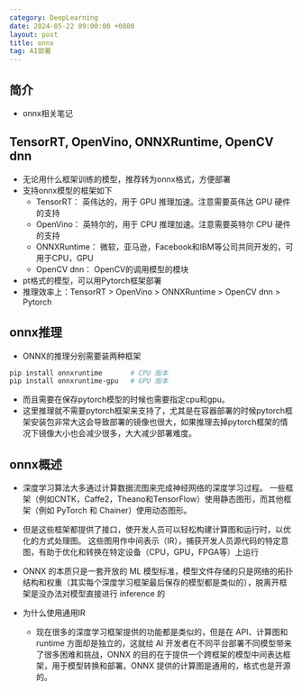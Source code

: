```yaml
---
category: DeepLearning
date: 2024-05-22 09:00:00 +0800
layout: post
title: onnx
tag: AI部署
---
```

## 简介

+ onnx相关笔记

## TensorRT, OpenVino, ONNXRuntime, OpenCV dnn

+ 无论用什么框架训练的模型，推荐转为onnx格式，方便部署
+ 支持onnx模型的框架如下
  + TensorRT： 英伟达的，用于 GPU 推理加速。注意需要英伟达 GPU 硬件的支持
  + OpenVino： 英特尔的，用于 CPU 推理加速。注意需要英特尔 CPU 硬件的支持
  + ONNXRuntime： 微软，亚马逊，Facebook和IBM等公司共同开发的，可用于CPU，GPU
  + OpenCV dnn： OpenCV的调用模型的模块
+ pt格式的模型，可以用Pytorch框架部署
+ 推理效率上：TensorRT > OpenVino > ONNXRuntime > OpenCV dnn > Pytorch

## onnx推理

+ ONNX的推理分别需要装两种框架
```bash
pip install onnxruntime       # CPU 版本
pip install onnxruntime-gpu   # GPU 版本
```
+ 而且需要在保存pytorch模型的时候也需要指定cpu和gpu。
+ 这里推理就不需要pytorch框架来支持了，尤其是在容器部署的时候pytorch框架安装包非常大这会导致部署的镜像也很大，如果推理去掉pytorch框架的情况下镜像大小也会减少很多，大大减少部署难度。

## onnx概述

+ 深度学习算法大多通过计算数据流图来完成神经网络的深度学习过程。 一些框架（例如CNTK，Caffe2，Theano和TensorFlow）使用静态图形，而其他框架（例如 PyTorch 和 Chainer）使用动态图形。
+ 但是这些框架都提供了接口，使开发人员可以轻松构建计算图和运行时，以优化的方式处理图。 这些图用作中间表示（IR），捕获开发人员源代码的特定意图，有助于优化和转换在特定设备（CPU，GPU，FPGA等）上运行

+ ONNX 的本质只是一套开放的 ML 模型标准，模型文件存储的只是网络的拓扑结构和权重（其实每个深度学习框架最后保存的模型都是类似的），脱离开框架是没办法对模型直接进行 inference 的

+ 为什么使用通用IR
  + 现在很多的深度学习框架提供的功能都是类似的，但是在 API、计算图和 runtime 方面却是独立的，这就给 AI 开发者在不同平台部署不同模型带来了很多困难和挑战，ONNX 的目的在于提供一个跨框架的模型中间表达框架，用于模型转换和部署。ONNX 提供的计算图是通用的，格式也是开源的。